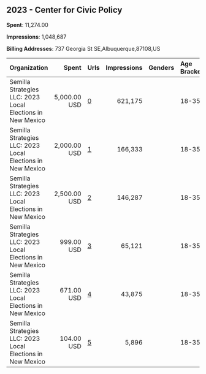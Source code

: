 ## 2023 - Center for Civic Policy 
**Spent**: 11,274.00

**Impressions**: 1,048,687

**Billing Addresses**: 737 Georgia St SE,Albuquerque,87108,US

|Organization|Spent|Urls|Impressions|Genders|Age Brackets|Country Codes|
|:---|---:|:---|---:|:---|:---|:---|
|Semilla Strategies LLC: 2023 Local Elections in New Mexico|5,000.00 USD|[0](https://www.snap.com/political-ads/asset/1b85cabcb73ef4fc1d03a38bf00ad44b241cb0bdce9f0075d480f14e552ea82c?mediaType=mp4)|621,175||18-35|united states|
|Semilla Strategies LLC: 2023 Local Elections in New Mexico|2,000.00 USD|[1](https://www.snap.com/political-ads/asset/97841e2b92ee9a9c6a93c0daec6b289bff05c74ee4ec265d6e792a2cc600dad2?mediaType=mp4)|166,333||18-35|united states|
|Semilla Strategies LLC: 2023 Local Elections in New Mexico|2,500.00 USD|[2](https://www.snap.com/political-ads/asset/ad96a23edddde6f829ee186908f81d279113d12e7542d4440ce031705fce1abc?mediaType=mp4)|146,287||18-35|united states|
|Semilla Strategies LLC: 2023 Local Elections in New Mexico|999.00 USD|[3](https://www.snap.com/political-ads/asset/166cd50e6bb845c7d70e012bf54e29d001a7951c6f48a7ceeb611f5ce1b6b35a?mediaType=mp4)|65,121||18-35|united states|
|Semilla Strategies LLC: 2023 Local Elections in New Mexico|671.00 USD|[4](https://www.snap.com/political-ads/asset/d18ed9990df2eee562fd1d5c308e4d0ed858cbb7372ea0a5aba3f4a76261c357?mediaType=mp4)|43,875||18-35|united states|
|Semilla Strategies LLC: 2023 Local Elections in New Mexico|104.00 USD|[5](https://www.snap.com/political-ads/asset/746b32c845d5411d7b3123a15214dc9c1633c36cfe78825670bd1f6a06a97fa7?mediaType=mp4)|5,896||18-35|united states|
